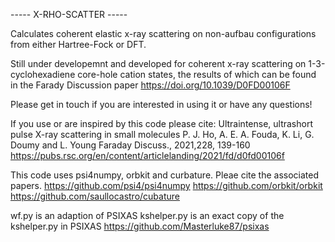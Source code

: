 

----- X-RHO-SCATTER -----

Calculates coherent elastic x-ray scattering on non-aufbau configurations from either Hartree-Fock or DFT.

Still under developemnt and developed for coherent x-ray scattering on 1-3-cyclohexadiene core-hole cation states,
the results of which can be found in the Farady Discussion paper https://doi.org/10.1039/D0FD00106F

Please get in touch if you are interested in using it or have any questions! 

If you use or are inspired by this code please cite:
Ultraintense, ultrashort pulse X-ray scattering in small molecules
P. J. Ho, A. E. A. Fouda, K. Li, G. Doumy and L. Young
Faraday Discuss., 2021,228, 139-160 https://pubs.rsc.org/en/content/articlelanding/2021/fd/d0fd00106f

This code uses psi4numpy, orbkit and curbature. Pleae cite the associated papers.
https://github.com/psi4/psi4numpy
https://github.com/orbkit/orbkit
https://github.com/saullocastro/cubature

wf.py is an adaption of PSIXAS
kshelper.py is an exact copy of the kshelper.py in PSIXAS
https://github.com/Masterluke87/psixas
